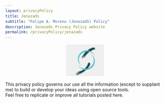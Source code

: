 ```yaml
---
layout: privacyPolicy
title: Jenazads
subtitle: "Felipe A. Moreno (JenazadS) Policy"
description: Jenazads Privacy Policy website
permalink: /privacyPolicy/jenazads
---
```

<div align="center">
  <img src="/assets/privacyPolicy/Jenazads/Logotipo.png" alt="Jenazads Logotipo" width="120" height="100">
  <!-- ## ![rgobeSlogan](/assets/privacyPolicy/R-GoBe/Logotipo.png){:height="100px" width="120px"} -->
</div>

This privacy policy governs our use all the information (except to supplant me) to build or develop your ideas using open source tools.  
Feel free to replicate or improve all tutorials posted here.

